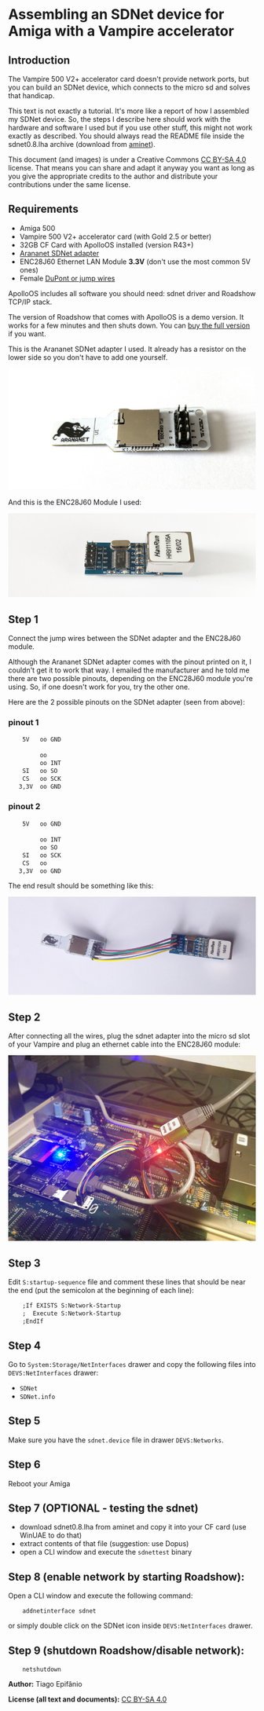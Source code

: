 # Assembling an SDNet device for Amiga with a Vampire accelerator


## Introduction

The Vampire 500 V2+ accelerator card doesn't provide network ports, but you can build an SDNet device, which connects to the micro sd and solves that handicap.

This text is not exactly a tutorial. It's more like a report of how I assembled my SDNet device. So, the steps I describe here should work with the hardware and software I used but if you use other stuff, this might not work exactly as described. You should always read the README file inside the sdnet0.8.lha archive (download from [aminet](http://aminet.net/)).

This document (and images) is under a Creative Commons [CC BY-SA 4.0](https://creativecommons.org/licenses/by-sa/4.0/) license. That means you can share and adapt it anyway you want as long as you give the appropriate credits to the author and distribute your contributions under the same license.

## Requirements
- Amiga 500
- Vampire 500 V2+ accelerator card (with Gold 2.5 or better)
- 32GB CF Card with ApolloOS installed (version R43+)
- [Arananet SDNet adapter](https://arananet.net/pedidos/)
- ENC28J60 Ethernet LAN Module **3.3V** (don't use the most common 5V ones)
- Female [DuPont or jump wires](https://en.wikipedia.org/wiki/Jump_wire)

ApolloOS includes all software you should need: sdnet driver and Roadshow TCP/IP stack.

The version of Roadshow that comes with ApolloOS is a demo version. It works for a few minutes and then shuts down. You can [buy the full version](http://roadshow.apc-tcp.de/index-en.php) if you want.

This is the Arananet SDNet adapter I used. It already has a resistor on the lower side so you don't have to add one yourself.

![Arananet SDNet adapter](images/sdnet_adapter.jpg)

And this is the ENC28J60 Module I used:

![ENC28J60](images/enc28j60.jpg)


## Step 1

Connect the jump wires between the SDNet adapter and the ENC28J60 module. 

Although the Arananet SDNet adapter comes with the pinout printed on it, I couldn't get it to work that way. I emailed the manufacturer and he told me there are two possible pinouts, depending on the ENC28J60 module you're using. So, if one doesn't work for you, try the other one.

Here are the 2 possible pinouts on the SDNet adapter (seen from above):

### pinout 1

        5V   oo GND
    
             oo
             oo INT
        SI   oo SO
        CS   oo SCK
       3,3V  oo GND

### pinout 2

        5V   oo GND
    
             oo INT
             oo SO
        SI   oo SCK
        CS   oo 
       3,3V  oo GND

The end result should be something like this:

![wired adapters](images/wired.jpg)


## Step 2

After connecting all the wires, plug the sdnet adapter into the micro sd slot of your Vampire and plug an ethernet cable into the ENC28J60 module:

![Plugged in](images/plugged_in.jpg)


## Step 3

Edit `S:startup-sequence` file and comment these lines that should be near the end (put the semicolon at the beginning of each line):

        ;If EXISTS S:Network-Startup
        ;  Execute S:Network-Startup
        ;EndIf

## Step 4

Go to `System:Storage/NetInterfaces` drawer and copy the following files into `DEVS:NetInterfaces` drawer:

- `SDNet`
- `SDNet.info`

## Step 5

Make sure you have the `sdnet.device` file in drawer `DEVS:Networks`.

## Step 6

Reboot your Amiga

## Step 7  (OPTIONAL - testing the sdnet)
- download sdnet0.8.lha from aminet and copy it into your CF card (use WinUAE to do that)
- extract contents of that file (suggestion: use Dopus)
- open a CLI window and execute the `sdnettest` binary

## Step 8 (enable network by starting Roadshow):

Open a CLI window and execute the following command:

        addnetinterface sdnet

or simply double click on the SDNet icon inside `DEVS:NetInterfaces` drawer.

## Step 9 (shutdown Roadshow/disable network):

        netshutdown


**Author:** Tiago Epifânio

**License (all text and documents):** [CC BY-SA 4.0](https://creativecommons.org/licenses/by-sa/4.0/)

